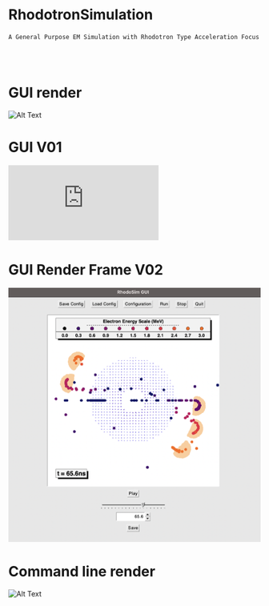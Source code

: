 # RhodotronSimulation
    A General Purpose EM Simulation with Rhodotron Type Acceleration Focus 
</br>
</br>

# GUI render
![Alt Text](https://github.com/mfurkaner/RhodotronSimulation/blob/main/resources/gifs/gui_v2_rendered.gif)

# GUI V01
![Alt Text](https://github.com/mfurkaner/RhodotronSimulation/blob/main/resources/RhodoSim_GUI_Draft_V02.pdf)

# GUI Render Frame V02
![Alt Text](https://github.com/mfurkaner/RhodotronSimulation/blob/main/resources/RhodoSim_GUI_RenderFrame_V02.png)

# Command line render
![Alt Text](https://github.com/mfurkaner/RhodotronSimulation/blob/main/resources/gifs/5bunch_5nsPeriod.gif)
